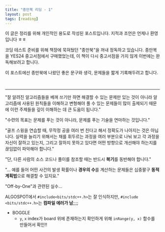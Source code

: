 ```yaml
---
title: "종만북 리딩 - 1"
layout: post
tags: [reading]
---
```



이 글은 정리를 위해 개인적인 용도로 작성된 포스트입니다. 지적과 조언은 언제나 환영입니다 ㅎㅎ

코딩 테스트 준비를 위해 책장에 묵혀뒀던 "종만북"을 꺼내 정독하고 있습니다. 종만복을 YES24 중고서점에서 구매했었는데, 이 책이 다시 중고서점을 가지 않게 이번에는 완독해보려고 합니다.

이 포스트에선 종만북에 나왔던 좋은 문구와 생각, 문제들을 짧게 기록해두려고 합니다.

<br>
<hr>

"잘 알려진 알고리즘들을 베껴 쓰기만 하면 해결할 수 있는 문제만 있는 것이 아니라 알고리즘에 사용된 원칙들을 이해하고 변형해야 풀 수 있는 문제들이 많이 출제되기 때문에 이런 주제들을 깊이 이해하는 데 큰 도움이 됩니다."

"수련의 목표는 문제를 푸는 것이 아니라, 문제를 푸는 기술을 연마하는 것입니다."

"골프 스윙을 연습할 때, 무작정 공을 여러 번 친다고 해서 정확도가 나아지는 것은 아닙니다. 실력을 늘리기 위해서는 채를 휘두르는 과정을 여러 부분으로 나눠 보고 각 과정을 자신이 잘하고 있는지, 그리고 잘하지 못하고 있다면 어떤 방향으로 개선해야 하는지를 끊임없이 파악해야 합니다."

"단, 다른 사람의 소스 코드나 풀이를 참조할 때는 반드시 **복기**를 동반해야 합니다."

"... 예를 들어 어떤 사건의 발생 확률이나 **경우의 수**를 계산하는 문제들은 십중팔구 **동적 계획법**으로 해결할 수 있지요."


"Off-by-One"과 관련된 실수...

ALGOSPOT에서 `#include<bits/stdc++.h>`는 잘 인식하지만, `#include <bits/stdc++.h>`는 **컴파일 에러가 남**;;;;


- BOGGLE
  - `y`, `x` index가 board 위에 존재하는지 확인하게 위해 `inRange(y, x)` 함수를 만들어서 확인!!


